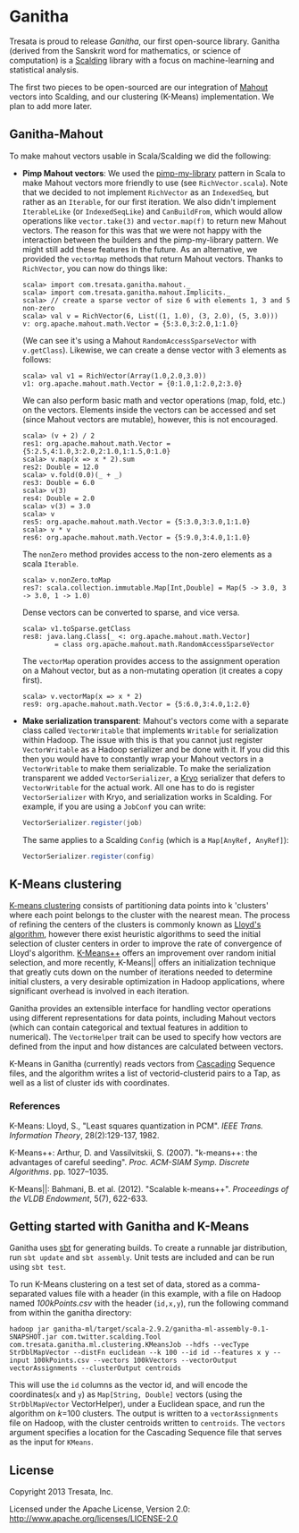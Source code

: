 # Ganitha

Tresata is proud to release *Ganitha*, our first open-source library. Ganitha (derived from the Sanskrit word for mathematics, or science of computation) is a [Scalding](https://github.com/twitter/scalding) library with a focus on machine-learning and statistical analysis.

The first two pieces to be open-sourced are our integration of [Mahout](https://github.com/apache/mahout) vectors into Scalding, and our clustering (K-Means) implementation. We plan to add more later.

## Ganitha-Mahout

To make mahout vectors usable in Scala/Scalding we did the following:

* **Pimp Mahout vectors**: We used the [pimp-my-library](http://www.artima.com/weblogs/viewpost.jsp?thread=179766) pattern in Scala to make Mahout vectors more friendly to use (see `RichVector.scala`). Note that we decided to not implement `RichVector` as an `IndexedSeq`, but rather as an `Iterable`, for our first iteration. We also didn't implement `IterableLike` (or `IndexedSeqLike`) and `CanBuildFrom`, which would allow operations like `vector.take(3)` and `vector.map(f)` to return new Mahout vectors. The reason for this was that we were not happy with the interaction between the builders and the pimp-my-library pattern. We might still add these features in the future. As an alternative, we provided the `vectorMap` methods that return Mahout vectors. Thanks to `RichVector`, you can now do things like:

  ```
  scala> import com.tresata.ganitha.mahout._
  scala> import com.tresata.ganitha.mahout.Implicits._
  scala> // create a sparse vector of size 6 with elements 1, 3 and 5 non-zero
  scala> val v = RichVector(6, List((1, 1.0), (3, 2.0), (5, 3.0)))
  v: org.apache.mahout.math.Vector = {5:3.0,3:2.0,1:1.0}
  ```

  (We can see it's using a Mahout `RandomAccessSparseVector` with `v.getClass`). Likewise, we can create a dense vector with 3 elements as follows:

  ```
  scala> val v1 = RichVector(Array(1.0,2.0,3.0))
  v1: org.apache.mahout.math.Vector = {0:1.0,1:2.0,2:3.0}
  ```

  We can also perform basic math and vector operations (map, fold, etc.) on the vectors. Elements inside the vectors can be accessed and set (since Mahout vectors are mutable), however, this is not encouraged.

  ```
  scala> (v + 2) / 2
  res1: org.apache.mahout.math.Vector = {5:2.5,4:1.0,3:2.0,2:1.0,1:1.5,0:1.0}
  scala> v.map(x => x * 2).sum
  res2: Double = 12.0
  scala> v.fold(0.0)(_ + _)
  res3: Double = 6.0
  scala> v(3)
  res4: Double = 2.0
  scala> v(3) = 3.0
  scala> v
  res5: org.apache.mahout.math.Vector = {5:3.0,3:3.0,1:1.0}
  scala> v * v
  res6: org.apache.mahout.math.Vector = {5:9.0,3:4.0,1:1.0}
  ```

  The `nonZero` method provides access to the non-zero elements as a scala `Iterable`.

  ```
  scala> v.nonZero.toMap
  res7: scala.collection.immutable.Map[Int,Double] = Map(5 -> 3.0, 3 -> 3.0, 1 -> 1.0)
  ```

  Dense vectors can be converted to sparse, and vice versa.

  ```
  scala> v1.toSparse.getClass
  res8: java.lang.Class[_ <: org.apache.mahout.math.Vector]
          = class org.apache.mahout.math.RandomAccessSparseVector
  ```

  The `vectorMap` operation provides access to the assignment operation on a Mahout vector, but as a non-mutating operation (it creates a copy first).

  ```
  scala> v.vectorMap(x => x * 2)
  res9: org.apache.mahout.math.Vector = {5:6.0,3:4.0,1:2.0}
  ```



* **Make serialization transparent**: Mahout's vectors come with a separate class called `VectorWritable` that implements `Writable` for serialization within Hadoop. The issue with this is that you cannot just register `VectorWritable` as a Hadoop serializer and be done with it. If you did this then you would have to constantly wrap your Mahout vectors in a `VectorWritable` to make them serializable. To make the serialization transparent we added `VectorSerializer`, a [Kryo](http://code.google.com/p/kryo/) serializer that defers to `VectorWritable` for the actual work. All one has to do is register `VectorSerializer` with Kryo, and serialization works in Scalding. For example, if you are using a `JobConf` you can write:

  ```scala
  VectorSerializer.register(job)
  ```

  The same applies to a Scalding `Config` (which is a `Map[AnyRef, AnyRef]`):
  ```scala
  VectorSerializer.register(config)
  ```

## K-Means clustering

[K-means clustering](http://en.wikipedia.org/wiki/K-means_clustering) consists of partitioning data points into k 'clusters' where each point belongs to the cluster with the nearest mean. The process of refining the centers of the clusters is commonly known as [Lloyd's algorithm](http://en.wikipedia.org/wiki/Lloyd%27s_algorithm), however there exist heuristic algorithms to seed the initial selection of cluster centers in order to improve the rate of convergence of Lloyd's algorithm. [K-Means++](http://en.wikipedia.org/wiki/K-means%2B%2B) offers an improvement over random initial selection, and more recently, K-Means|| offers an initialization technique that greatly cuts down on the number of iterations needed to determine initial clusters, a very desirable optimization in Hadoop applications, where significant overhead is involved in each iteration.

Ganitha provides an extensible interface for handling vector operations using different representations for data points, including Mahout vectors (which can contain categorical and textual features in addition to numerical). The `VectorHelper` trait can be used to specify how vectors are defined from the input and how distances are calculated between vectors.

K-Means in Ganitha (currently) reads vectors from [Cascading](http://www.cascading.org/) Sequence files, and the algorithm writes a list of vectorid-clusterid pairs to a Tap, as well as a list of cluster ids with coordinates.

### References

K-Means:
Lloyd, S., "Least squares quantization in PCM". *IEEE Trans. Information Theory*, 28(2):129-137, 1982.

K-Means++:
Arthur, D. and Vassilvitskii, S. (2007). "k-means++: the advantages of careful seeding".
*Proc. ACM-SIAM Symp. Discrete Algorithms*. pp. 1027–1035.

K-Means||:
Bahmani, B. et al. (2012). "Scalable k-means++". *Proceedings of the VLDB Endowment*, 5(7), 622-633.

## Getting started with Ganitha and K-Means

Ganitha uses [sbt](http://www.scala-sbt.org/) for generating builds. To create a runnable jar distribution, run ```sbt update``` and ```sbt assembly```. Unit tests are included and can be run using ```sbt test```.

To run K-Means clustering on a test set of data, stored as a comma-separated values file with a header (in this example, with a file on Hadoop named *100kPoints.csv* with the header (```id,x,y```), run the following command from within the ganitha directory:

```
hadoop jar ganitha-ml/target/scala-2.9.2/ganitha-ml-assembly-0.1-SNAPSHOT.jar com.twitter.scalding.Tool com.tresata.ganitha.ml.clustering.KMeansJob --hdfs --vecType StrDblMapVector --distFn euclidean --k 100 --id id --features x y --input 100kPoints.csv --vectors 100kVectors --vectorOutput vectorAssignments --clusterOutput centroids
```

This will use the `id` columns as the vector id, and will encode the coordinates(`x` and `y`) as ```Map[String, Double]``` vectors (using the ```StrDblMapVector``` VectorHelper), under a Euclidean space, and run the algorithm on *k*=100 clusters. The output is written to a ```vectorAssignments``` file on Hadoop, with the cluster centroids written to ```centroids```. The `vectors` argument specifies a location for the Cascading Sequence file that serves as the input for ```KMeans```.

## License

Copyright 2013 Tresata, Inc.

Licensed under the Apache License, Version 2.0: http://www.apache.org/licenses/LICENSE-2.0
